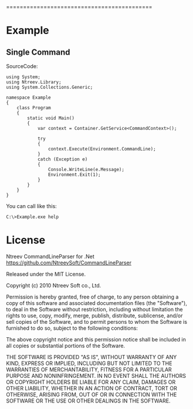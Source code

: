 ===========================================

Example
=======

Single Command
--------------


SourceCode:

    using System;
    using Ntreev.Library;
    using System.Collections.Generic;

    namespace Example
    {
        class Program
        {
            static void Main()
            {
                var context = Container.GetService<CommandContext>();
           
                try
                {
                    context.Execute(Environment.CommandLine);
                }
                catch (Exception e)
                {
                    Console.WriteLine(e.Message);
                    Environment.Exit(1);
                }
            }
        }
    }

You can call like this:

    C:\>Example.exe help


License
=======

Ntreev CommandLineParser for .Net 
https://github.com/NtreevSoft/CommandLineParser

Released under the MIT License.

Copyright (c) 2010 Ntreev Soft co., Ltd.

Permission is hereby granted, free of charge, to any person obtaining a copy of this software and associated 
documentation files (the "Software"), to deal in the Software without restriction, including without limitation the 
rights to use, copy, modify, merge, publish, distribute, sublicense, and/or sell copies of the Software, and to permit 
persons to whom the Software is furnished to do so, subject to the following conditions:

The above copyright notice and this permission notice shall be included in all copies or substantial portions of the 
Software.

THE SOFTWARE IS PROVIDED "AS IS", WITHOUT WARRANTY OF ANY KIND, EXPRESS OR IMPLIED, INCLUDING BUT NOT LIMITED TO THE 
WARRANTIES OF MERCHANTABILITY, FITNESS FOR A PARTICULAR PURPOSE AND NONINFRINGEMENT. IN NO EVENT SHALL THE AUTHORS OR 
COPYRIGHT HOLDERS BE LIABLE FOR ANY CLAIM, DAMAGES OR OTHER LIABILITY, WHETHER IN AN ACTION OF CONTRACT, TORT OR 
OTHERWISE, ARISING FROM, OUT OF OR IN CONNECTION WITH THE SOFTWARE OR THE USE OR OTHER DEALINGS IN THE SOFTWARE.
